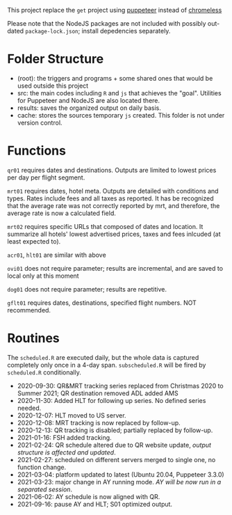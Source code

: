 This project replace the `get` project using [puppeteer](!https://github.com/puppeteer/puppeteer/tree/v3.1.0) instead of [chromeless](!https://github.com/prisma-archive/chromeless)

Please note that the NodeJS packages are not included with possibly out-dated `package-lock.json`; install depedencies separately.

# Folder Structure

- (root): the triggers and programs + some shared ones that would be used outside this project
- src: the main codes including `R` and `js` that achieves the "goal". Utilities for Puppeteer and NodeJS are also located there.
- results: saves the organized output on daily basis.
- cache: stores the sources temporary `js` created. This folder is not under version control.

# Functions

`qr01` requires dates and destinations. Outputs are limited to lowest prices per day per flight segment.

`mrt01` requires dates, hotel meta. Outputs are detailed with conditions and types. Rates include fees and all taxes as reported. It has be recognized that the average rate was not correctly reported by mrt, and therefore, the average rate is now a calculated field.

`mrt02` requires specific URLs that composed of dates and location. It summarize all hotels' lowest advertised prices, taxes and fees inlcuded (at least expected to).

`acr01`, `hlt01` are similar with above

`ovi01` does not require parameter; results are incremental, and are saved to local only at this moment

`dog01` does not require parameter; results are repetitive.

`gflt01` requires dates, destinations, specified flight numbers. NOT recommended.

# Routines

The `scheduled.R` are executed daily, but the whole data is captured completely only once in a 4-day span. `subscheduled.R` will be fired by `scheduled.R` conditionally.

- 2020-09-30: QR&MRT tracking series replaced from Christmas 2020 to Summer 2021; QR destination removed ADL added AMS
- 2020-11-30: Added HLT for following up series. No defined series needed.
- 2020-12-07: HLT moved to US server.
- 2020-12-08: MRT tracking is now replaced by follow-up.
- 2020-12-13: QR tracking is disabled; partially replaced by follow-up.
- 2021-01-16: FSH added tracking.
- 2021-02-24: QR schedule altered due to QR website update, *output structure is affected and updated*.
- 2021-02-27: scheduled on different servers merged to single one, no function change.
- 2021-03-04: platform updated to latest (Ubuntu 20.04, Puppeteer 3.3.0)
- 2021-03-23: major change in AY running mode. *AY will be now run in a separated session*.
- 2021-06-02: AY schedule is now aligned with QR.
- 2021-09-16: pause AY and HLT; S01 optimized output.